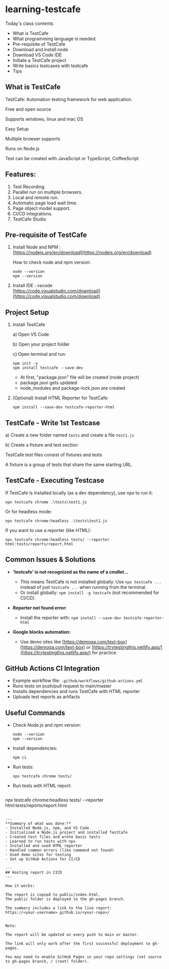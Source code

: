 # learning-testcafe

Today's class contents
- What is TestCafe
- What programming language is needed.
- Pre-requisite of TestCafe
- Download and install node
- Download VS Code IDE
- Initiate a TestCafe project
- Write basics testcases with testcafe
- Tips 

## What is TestCafe
TestCafe: Automation testing framework for web application.

Free and open source

Supports windows, linux and mac OS

Easy Setup

Multiple browser supports

Runs on Node.js

Test can be created with JavaScript or TypeScript, CoffeeScript

## Features:
1. Test Recording.
2. Parallel run on multiple browsers.
3. Local and remote run.
4. Automatic page load wait time.
5. Page object model support.
6. CI/CD integrations.
7. TestCafe Studio 

## Pre-requisite of TestCafe

1. Install Node and NPM :  
   [https://nodejs.org/en/download](https://nodejs.org/en/download)

   How to check node and npm version:
   ```
   node --version
   npm --version
   ```

2. Install IDE : vscode  
   [https://code.visualstudio.com/download](https://code.visualstudio.com/download)

## Project Setup

1. Install TestCafe

   a) Open VS Code

   b) Open your project folder

   c) Open terminal and run:
   ```
   npm init -y
   npm install testcafe --save-dev
   ```

   - At first, "package.json" file will be created (node project) 
   - package.json gets updated 
   - node_modules and package-lock.json are created 

2. (Optional) Install HTML Reporter for TestCafe:
   ```
   npm install --save-dev testcafe-reporter-html
   ```

## TestCafe - Write 1st Testcase

a) Create a new folder named `tests` and create a file `test1.js`

b) Create a fixture and test section

TestCafe test files consist of fixtures and tests

A fixture is a group of tests that share the same starting URL.

## TestCafe - Executing Testcase

If TestCafe is installed locally (as a dev dependency), use npx to run it:
```
npx testcafe chrome .\tests\test1.js
```
Or for headless mode:
```
npx testcafe chrome:headless .\tests\test1.js
```

If you want to use a reporter (like HTML):
```
npx testcafe chrome:headless tests/ --reporter html:tests/reports/report.html
```

## Common Issues & Solutions

- **'testcafe' is not recognized as the name of a cmdlet...**
  - This means TestCafe is not installed globally. Use `npx testcafe ...` instead of just `testcafe ...` when running from the terminal.
  - Or install globally: `npm install -g testcafe` (not recommended for CI/CD).

- **Reporter not found error:**
  - Install the reporter with: `npm install --save-dev testcafe-reporter-html`

- **Google blocks automation:**
  - Use demo sites like [https://demoqa.com/text-box](https://demoqa.com/text-box) or [https://trytestingthis.netlify.app/](https://trytestingthis.netlify.app/) for practice.

## GitHub Actions CI Integration

- Example workflow file: `.github/workflows/github-actions.yml`
- Runs tests on push/pull request to main/master
- Installs dependencies and runs TestCafe with HTML reporter
- Uploads test reports as artifacts

## Useful Commands

- Check Node.js and npm version:
  ```
  node --version
  npm --version
  ```
- Install dependencies:
  ```
  npm ci
  ```
- Run tests:
  ```
  npx testcafe chrome tests/
  ```
- Run tests with HTML report:
  ```
npx testcafe chrome:headless tests/ --reporter html:tests/reports/report.html
  ```

---
**Summary of what was done:**
- Installed Node.js, npm, and VS Code
- Initialized a Node.js project and installed TestCafe
- Created test files and wrote basic tests
- Learned to run tests with npx
- Installed and used HTML reporter
- Handled common errors (like command not found)
- Used demo sites for testing
- Set up GitHub Actions for CI/CD

---
## Hosting report in CICD
---

How it works:

The report is copied to public/index.html.
The public folder is deployed to the gh-pages branch.

The summary includes a link to the live report:
https://<your-username>.github.io/<your-repo>/


Note:

The report will be updated on every push to main or master.

The link will only work after the first successful deployment to gh-pages.

You may need to enable GitHub Pages in your repo settings (set source to gh-pages branch, / (root) folder).
